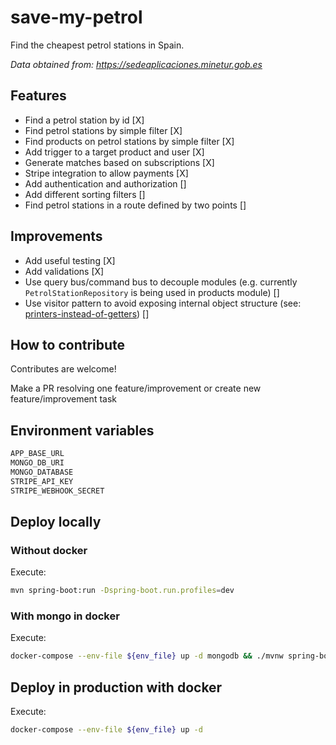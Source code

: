 # save-my-petrol

Find the cheapest petrol stations in Spain.

*Data obtained from: https://sedeaplicaciones.minetur.gob.es*

## Features

- Find a petrol station by id [X]
- Find petrol stations by simple filter [X]
- Find products on petrol stations by simple filter [X]
- Add trigger to a target product and user [X]
- Generate matches based on subscriptions [X]
- Stripe integration to allow payments [X]
- Add authentication and authorization []
- Add different sorting filters []
- Find petrol stations in a route defined by two points []

## Improvements

- Add useful testing [X]
- Add validations [X]
- Use query bus/command bus to decouple modules
  (e.g. currently ```PetrolStationRepository``` is being used in products module) []
- Use visitor pattern to avoid exposing internal object structure
  (see: [printers-instead-of-getters](https://www.yegor256.com/2016/04/05/printers-instead-of-getters.html)) []

## How to contribute

Contributes are welcome!

Make a PR resolving one feature/improvement or create new feature/improvement task

## Environment variables

```bash
APP_BASE_URL
MONGO_DB_URI
MONGO_DATABASE
STRIPE_API_KEY
STRIPE_WEBHOOK_SECRET
```

## Deploy locally

### Without docker

Execute:

```bash
mvn spring-boot:run -Dspring-boot.run.profiles=dev
```

### With mongo in docker

Execute:

```bash 
docker-compose --env-file ${env_file} up -d mongodb && ./mvnw spring-boot:run -Dspring-boot.run.profiles=dev
```

## Deploy in production with docker

Execute:

```bash
docker-compose --env-file ${env_file} up -d
```
